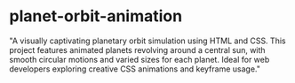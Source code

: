 # planet-orbit-animation
"A visually captivating planetary orbit simulation using HTML and CSS. This project features animated planets revolving around a central sun, with smooth circular motions and varied sizes for each planet. Ideal for web developers exploring creative CSS animations and keyframe usage."
